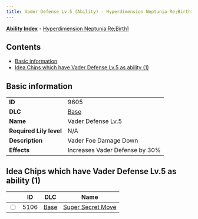 ```yaml
---
title: Vader Defense Lv.5 (Ability) - Hyperdimension Neptunia Re;Birth1
---
```


[**Ability Index**](/neptunia/rb1/ability/index.html) - [Hyperdimension Neptunia Re;Birth1](/neptunia/rb1)

## Contents

- [Basic information](#basic-information)
- [Idea Chips which have Vader Defense Lv.5 as ability (1)](#idea-chips-which-have-vader-defense-lv5-as-ability-1)

## Basic information

|   |   |
| -- | -- |
| **ID** | 9605 |
| **DLC** | [Base](/neptunia/rb1/dlc/1-base.html) |
| **Name** | Vader Defense Lv.5 |
| **Required Lily level** | N/A |
| **Description** | Vader Foe Damage Down |
| **Effects** | Increases Vader Defense by 30% |


## Idea Chips which have Vader Defense Lv.5 as ability (1)

|    | ID | DLC | Name |
| -- | -- | --- | ---- |
| <input type="checkbox" id="rb1-item-1-5106" class="trackbox" /> | 5106 | [Base](/neptunia/rb1/dlc/1-base.html) | [Super Secret Move](/neptunia/rb1/item/1-5106-super-secret-move.html) |
